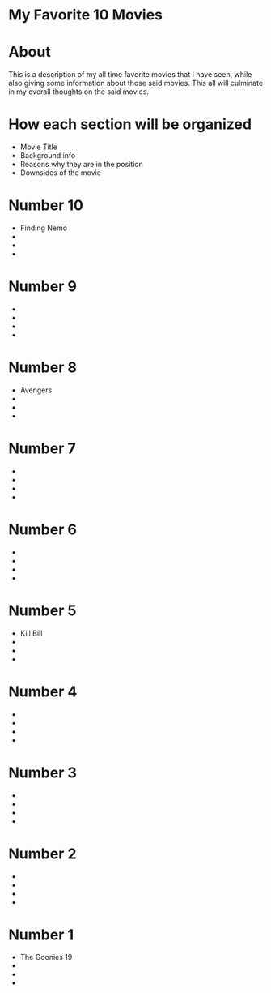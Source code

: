 # My Favorite 10 Movies 

# About
This is a description of my all time favorite movies that I have seen, while also giving some information about those said movies. This all will culminate in my overall thoughts on the said movies. 
# How each section will be organized 
- Movie Title 
- Background info
- Reasons why they are in the position
- Downsides of the movie
# Number 10
-  Finding Nemo
- 
- 
- 
# Number 9
- 
- 
- 
- 
# Number 8
-  Avengers
- 
- 
- 
# Number 7
- 
- 
- 
- 
# Number 6
- 
- 
- 
- 
# Number 5
- Kill Bill 
- 
- 
- 
# Number 4
- 
- 
- 
- 
# Number 3
- 
- 
- 
- 
# Number 2
- 
- 
- 
- 
# Number 1
- The Goonies 19
- 
- 
- 
